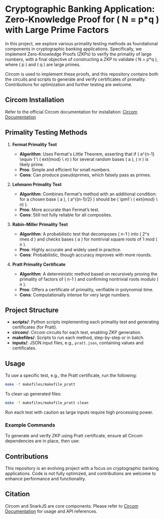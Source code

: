 # Cryptographic Banking Application: Zero-Knowledge Proof for \( N = p*q \) with Large Prime Factors

In this project, we explore various primality testing methods as foundational components in cryptographic banking applications. Specifically, we implement Zero-Knowledge Proofs (ZKPs) to verify the primality of large numbers, with a final objective of constructing a ZKP to validate \( N = p*q \), where \( p \) and \( q \) are large primes.

Circom is used to implement these proofs, and this repository contains both the circuits and scripts to generate and verify certificates of primality. Contributions for optimization and further testing are welcome.

## Circom Installation

Refer to the official Circom documentation for installation: [Circom Documentation](https://docs.circom.io/)

## Primality Testing Methods

1. **Fermat Primality Test**  
   - **Algorithm**: Uses Fermat's Little Theorem, asserting that if \( a^{n-1} \equiv 1 \ (	ext{mod} \ n) \) for several random bases \( a \), \( n \) is likely prime.
   - **Pros**: Simple and efficient for small numbers.
   - **Cons**: Can produce pseudoprimes, which falsely pass as primes.

2. **Lehmann Primality Test**  
   - **Algorithm**: Combines Fermat's method with an additional condition: for a chosen base \( a \), \( a^{(n-1)/2} \) should be \( \pm1 \ (	ext{mod} \ n) \).
   - **Pros**: More accurate than Fermat’s test.
   - **Cons**: Still not fully reliable for all composites.

3. **Rabin-Miller Primality Test**  
   - **Algorithm**: A probabilistic test that decomposes \( n-1 \) into \( 2^s 	imes d \) and checks bases \( a \) for nontrivial square roots of 1 mod \( n \).
   - **Pros**: Highly accurate and widely used in practice.
   - **Cons**: Probabilistic, though accuracy improves with more rounds.

4. **Pratt Primality Certificate**  
   - **Algorithm**: A deterministic method based on recursively proving the primality of factors of \( n-1 \) and confirming nontrivial roots modulo \( n \).
   - **Pros**: Offers a certificate of primality, verifiable in polynomial time.
   - **Cons**: Computationally intense for very large numbers.

## Project Structure

- **scripts/**: Python scripts implementing each primality test and generating certificates (for Pratt).
- **circom/**: Circom circuits for each test, enabling ZKP generation.
- **makefiles/**: Scripts to run each method, step-by-step or in batch.
- **inputs/**: JSON input files, e.g., `pratt.json`, containing values and certificates.

## Usage

To use a specific test, e.g., the Pratt certificate, run the following:

```bash
make -f makefiles/makefile_pratt
```

To clean up generated files:

```bash
make -f makefiles/makefile_pratt clean
```

Run each test with caution as large inputs require high processing power.

### Example Commands

To generate and verify ZKP using Pratt certificate, ensure all Circom dependencies are in place, then use:


## Contributions

This repository is an evolving project with a focus on cryptographic banking applications. Code is not fully optimized, and contributions are welcome to enhance performance and functionality.

## Citation

Circom and SnarkJS are core components. Please refer to [Circom Documentation](https://docs.circom.io/) for usage and API references.